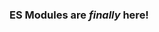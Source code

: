 ### ES Modules are _finally_ here!

<kc-timeline events='[
  {
    "year": 2015,
    "caption": "JS spec",
    "description": "JS Specification got finalized",
    "url": "https://hacks.mozilla.org/2015/08/es6-in-depth-modules/"
  },
  {
    "year": 2016,
    "caption": "HTML spec",
    "description": "HTML spec got finalized",
    "url": "https://blog.whatwg.org/js-modules"
  },
  {
    "year": 2017,
    "caption": "Chrome support",
    "description": "Chrome was the first browser to implement the full spec"
  },
  {
    "year": 2017,
    "caption": "NodeJS woke up",
    "description": "NodeJS added experimental support in Node@8, forcing a different file extension (mjs)",
    "url": "https://2ality.com/2018/12/nodejs-esm-phases.html"
  },
  {
    "year": 2019,
    "caption": "NodeJS redesign",
    "description": "After backlash from the NodeJS community, support for \"type\": \"module\" in package.json got designed with initial release in Node 10",
    "url": "https://2ality.com/2018/12/nodejs-esm-phases.html"
  },
  {
      "year": 2020,
      "caption": "Chromium based Edge",
      "description": "Microsoft releases the new Chromium based Edge, marking the final major browser to adopt ES Modules",
      "url": "https://en.wikipedia.org/wiki/Microsoft_Edge"
  }, {
      "year": 2021,
      "caption": "Node LTS",
      "description": "The stable ES Modules finally hits the long term support (LTS) version of NodeJS"
  }
]
'></kc-timeline>
